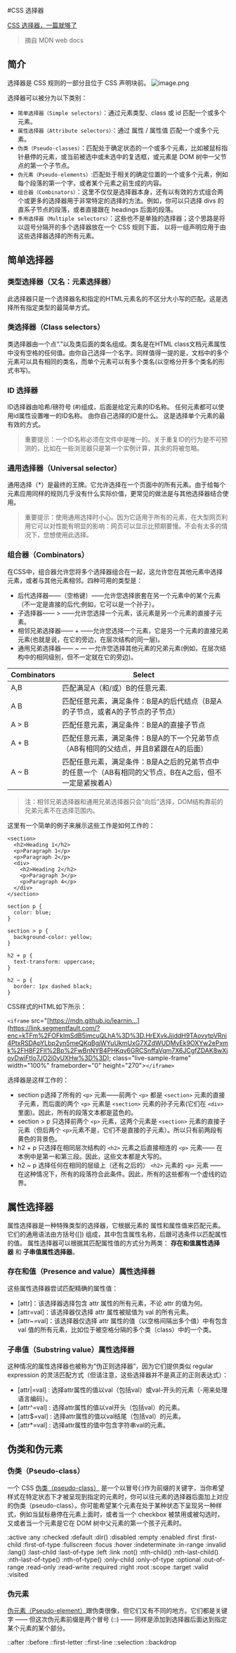 #CSS 选择器

[CSS 选择器，一篇就够了](https://segmentfault.com/a/1190000013424772)

> 摘自 MDN web docs

## 简介

选择器是 CSS 规则的一部分且位于 CSS 声明块前。
![image.png](https://upload-images.jianshu.io/upload_images/2323089-355cf478d2893099.png?imageMogr2/auto-orient/strip%7CimageView2/2/w/1240)


选择器可以被分为以下类别：

*   `简单选择器（Simple selectors）`：通过元素类型、class 或 id 匹配一个或多个元素。
*   `属性选择器（Attribute selectors）`：通过 属性 / 属性值 匹配一个或多个元素。
*   `伪类（Pseudo-classes）`：匹配处于确定状态的一个或多个元素，比如被鼠标指针悬停的元素，或当前被选中或未选中的复选框，或元素是 DOM 树中一父节点的第一个子节点。
*   `伪元素（Pseudo-elements）`:匹配处于相关的确定位置的一个或多个元素，例如每个段落的第一个字，或者某个元素之前生成的内容。
*   `组合器（Combinators）`：这里不仅仅是选择器本身，还有以有效的方式组合两个或更多的选择器用于非常特定的选择的方法。例如，你可以只选择 divs 的直系子节点的段落，或者直接跟在 headings 后面的段落。
*   `多用选择器（Multiple selectors）`：这些也不是单独的选择器；这个思路是将以逗号分隔开的多个选择器放在一个 CSS 规则下面， 以将一组声明应用于由这些选择器选择的所有元素。

## 简单选择器

### 类型选择器（又名：元素选择器）

此选择器只是一个选择器名和指定的HTML元素名的不区分大小写的匹配。这是选择所有指定类型的最简单方式。

### 类选择器（Class selectors）

类选择器由一个点“.”以及类后面的类名组成。类名是在HTML class文档元素属性中没有空格的任何值。由你自己选择一个名字。同样值得一提的是，文档中的多个元素可以具有相同的类名，而单个元素可以有多个类名(以空格分开多个类名的形式书写)。

### ID 选择器

ID选择器由哈希/磅符号 (#)组成，后面是给定元素的ID名称。 任何元素都可以使用id属性设置唯一的ID名称。 由你自己选择的ID是什么。 这是选择单个元素的最有效的方式。

> 重要提示：一个ID名称必须在文件中是唯一的。关于重复ID的行为是不可预测的，比如在一些浏览器只是第一个实例计算，其余的将被忽略。

### 通用选择器（Universal selector）

通用选择（*）是最终的王牌。它允许选择在一个页面中的所有元素。由于给每个元素应用同样的规则几乎没有什么实际价值，更常见的做法是与其他选择器结合使用。

> 重要提示：使用通用选择时小心。因为它适用于所有的元素，在大型网页利用它可以对性能有明显的影响：网页可以显示比预期要慢。不会有太多的情况下，您想使用此选择。

### 组合器（Combinators）

在CSS中，组合器允许您将多个选择器组合在一起，这允许您在其他元素中选择元素，或者与其他元素相邻。四种可用的类型是：

*   后代选择器——（空格键）——允许您选择嵌套在另一个元素中的某个元素（不一定是直接的后代;例如，它可以是一个孙子）。
*   子选择器—— > ——允许您选择一个元素，该元素是另一个元素的直接子元素。
*   相邻兄弟选择器—— + ——允许您选择一个元素，它是另一个元素的直接兄弟元素(也就是说，在它的旁边，在层次结构的同一层)。
*   通用兄弟选择器—— ~ — —允许您选择其他元素的兄弟元素(例如，在层次结构中的相同级别，但不一定就在它的旁边)。

| Combinators | Select |
| --- | --- |
| A,B | 匹配满足A（和/或）B的任意元素. |
| A B | 匹配任意元素，满足条件：B是A的后代结点（B是A的子节点，或者A的子节点的子节点） |
| A > B | 匹配任意元素，满足条件：B是A的直接子节点 |
| A + B | 匹配任意元素，满足条件：B是A的下一个兄弟节点（AB有相同的父结点，并且B紧跟在A的后面） |
| A ~ B | 匹配任意元素，满足条件：B是A之后的兄弟节点中的任意一个（AB有相同的父节点，B在A之后，但不一定是紧挨着A） |

> 注：相邻兄弟选择器和通用兄弟选择器只会“向后”选择，DOM结构靠前的兄弟元素不在选择范围内。

这里有一个简单的例子来展示这些工作是如何工作的：

```
<section>
  <h2>Heading 1</h2>
  <p>Paragraph 1</p>
  <p>Paragraph 2</p>
  <div>
    <h2>Heading 2</h2>
    <p>Paragraph 3</p>
    <p>Paragraph 4</p>
  </div>
</section>
```
```
section p {
  color: blue;
}

section > p {
  background-color: yellow;
}

h2 + p {
  text-transform: uppercase;
}

h2 ~ p {
  border: 1px dashed black;
}
```

CSS样式的HTML如下所示：

`<iframe` src="[https://mdn.github.io/learnin...](https://link.segmentfault.com/?enc=kTFm%2FOFkImSdB5imcuQLhA%3D%3D.HrEXvkJjjddH9TAovytpVRni4PtxRSDApYLbp2yn5meQKqBgjWYuUkmUxG7XZdWUDMyEk9OXYw2ePxmk%2FH8F2FlI%2Bp%2FwBnNYB4PHKqv6GRCSnffaVqm7X6JCgfZDAK8wXjoyDwiFtIo7JO2j0yUXHw%3D%3D); class="live-sample-frame" width="100%" frameborder="0" height="270">`</iframe>`

选择器是这样工作的：

*   section p选择了所有的 `<p>` 元素——前两个 `<p>` 都是 `<section>` 元素的直接子元素，而后面的两个 `<p>` 元素是 `<section>` 元素的孙子元素(它们在 `<div>`里面)。因此，所有的段落文本都是蓝色的。
*   section > p 只选择前两个 `<p>` 元素，这两个元素是 `<section>` 元素的直接子元素（但后两个 `<p>`元素不是，它们不是直接的子元素）。所以只有前两段有黄色的背景色。
*   h2 + p 只选择在相同层次结构的 `<h2>` 元素之后直接相连的 `<p>` 元素—— 在本例中是第一和第三段。因此，这些文本都是大写的。
*   h2 ~ p 选择任何在相同的层级上（还有之后的） `<h2>` 元素的 `<p>` 元素 ——在这种情况下，所有的段落符合此条件。因此，所有的这些都有一个虚线的边界。

## 属性选择器

属性选择器是一种特殊类型的选择器，它根据元素的 属性和属性值来匹配元素。它们的通用语法由方括号([]) 组成，其中包含属性名称，后跟可选条件以匹配属性的值。 属性选择器可以根据其匹配属性值的方式分为两类： **存在和值属性选择器** 和 **子串值属性选择器**。

### 存在和值（Presence and value）属性选择器

这些属性选择器尝试匹配精确的属性值：

*   [attr]：该选择器选择包含 attr 属性的所有元素，不论 attr 的值为何。
*   [attr=val]：该选择器仅选择 attr 属性被赋值为 val 的所有元素。
*   [attr~=val]：该选择器仅选择 attr 属性的值（以空格间隔出多个值）中有包含 val 值的所有元素，比如位于被空格分隔的多个类（class）中的一个类。

### 子串值（Substring value）属性选择器

这种情况的属性选择器也被称为“伪正则选择器”，因为它们提供类似 regular expression 的灵活匹配方式（但请注意，这些选择器并不是真正的正则表达式）：

*   [attr|=val] : 选择attr属性的值以val（包括val）或val-开头的元素（-用来处理语言编码）。
*   [attr^=val] : 选择attr属性的值以val开头（包括val）的元素。
*   [attr$=val] : 选择attr属性的值以val结尾（包括val）的元素。
*   [attr*=val] : 选择attr属性的值中包含字符串val的元素。

## 伪类和伪元素

### 伪类（Pseudo-class）

一个 CSS [伪类（pseudo-class）](https://link.segmentfault.com/?enc=Ep4Ut5Pkid08eDyiWA%2BxZQ%3D%3D.W8gcWXDqQyu2TxOPA16YWi3Cr3xtXkhliwew%2BNjc%2BUT8Pc1%2Bdf2rSY%2Fcrli77td08Y4xdcbDh%2Fe9QTP6C%2BOAwA%3D%3D) 是一个以冒号(:)作为前缀的关键字，当你希望样式在特定状态下才被呈现到指定的元素时，你可以往元素的选择器后面加上对应的伪类（pseudo-class）。你可能希望某个元素在处于某种状态下呈现另一种样式，例如当鼠标悬停在元素上面时，或者当一个 checkbox 被禁用或被勾选时，又或者当一个元素是它在 DOM 树中父元素的第一个孩子元素时。

:active
:any
:checked
:default
:dir()
:disabled
:empty
:enabled
:first
:first-child
:first-of-type
:fullscreen
:focus
:hover
:indeterminate
:in-range
:invalid
:lang()
:last-child
:last-of-type
:left
:link
:not()
:nth-child()
:nth-last-child()
:nth-last-of-type()
:nth-of-type()
:only-child
:only-of-type
:optional
:out-of-range
:read-only
:read-write
:required
:right
:root
:scope
:target
:valid
:visited

### 伪元素

[伪元素（Pseudo-element）](https://link.segmentfault.com/?enc=cOv6OmcISTEgtQDgGeCajQ%3D%3D.KVAtvIpFL0z7qcWCZtSpW2RvlfgXt2GUXwHCg2%2FHnycR0Ggy5xuZmMJWx3Lk4sHs%2FvvZ5YATpXMj2uTg9SrbnqgJRwIgpBLftkvJ9ix2%2B%2BA%3D)跟伪类很像，但它们又有不同的地方。它们都是关键字 —— 但这次伪元素前缀是两个冒号 (::) —— 同样是添加到选择器后面达到指定某个元素的某个部分。

::after
::before
::first-letter
::first-line
::selection
::backdrop

</article>
